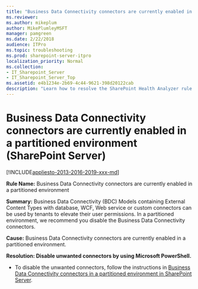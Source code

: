 ```yaml
---
title: "Business Data Connectivity connectors are currently enabled in a partitioned environment (SharePoint Server)"
ms.reviewer: 
ms.author: mikeplum
author: MikePlumleyMSFT
manager: pamgreen
ms.date: 2/22/2018
audience: ITPro
ms.topic: troubleshooting
ms.prod: sharepoint-server-itpro
localization_priority: Normal
ms.collection:
- IT_Sharepoint_Server
- IT_Sharepoint_Server_Top
ms.assetid: e4b1234e-2b69-4c44-9621-398d20122cab
description: "Learn how to resolve the SharePoint Health Analyzer rule: Business Data Connectivity connectors are currently enabled in a partitioned environment, for SharePoint Server."
---
```


# Business Data Connectivity connectors are currently enabled in a partitioned environment (SharePoint Server)

[!INCLUDE[appliesto-2013-2016-2019-xxx-md](../includes/appliesto-2013-2016-2019-xxx-md.md)]
  
 **Rule Name:** Business Data Connectivity connectors are currently enabled in a partitioned environment 
  
 **Summary:** Business Data Connectivity (BDC) Models containing External Content Types with database, WCF, Web service or custom connectors can be used by tenants to elevate their user permissions. In a partitioned environment, we recommend you disable the Business Data Connectivity connectors. 
  
 **Cause:** Business Data Connectivity connectors are currently enabled in a partitioned environment. 
  
 **Resolution: Disable unwanted connectors by using Microsoft PowerShell.**
  
- To disable the unwanted connectors, follow the instructions in [Business Data Connectivity connectors in a partitioned environment in SharePoint Server](https://support.microsoft.com/kb/983546).
    

